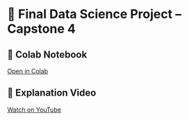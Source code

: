 
# 🧠 Final Data Science Project – Capstone 4

## 📓 Colab Notebook
[Open in Colab](https://colab.research.google.com/drive/1AEXIrkJ3F1LS20lgpJm1hyUPOsJWZt3k?authuser=1#scrollTo=FVgB2D1a2R7a)

## 🎥 Explanation Video
[Watch on YouTube](https://www.youtube.com/watch?v=YOUR_VIDEO_ID_HERE)
